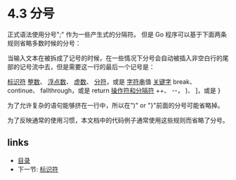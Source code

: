 # 4.3 分号

正式语法使用分号";" 作为一些产生式的分隔符。 但是 Go 程序可以基于下面两条规则省略多数时候的分号：

当输入文本在被拆成了记号的时候，在一些情况下分号会自动被插入非空白行的尾部的记号流中去，但是需要这一行的最后一个记号是：

[标识符](<04.4.md>)
[整数](<04.7.md>)、 [浮点数](<04.8.md>)、 [虚数](<04.9.md>)、 [分符](<04.10.md>)，或是 [字符串](<04.11.md>)值
[关键字](<04.5.md>) break、 continue、 fallthrough，或是 return
[操作符和分隔符](<04.6.md>) ++、 --， )、 ]，或是 }

为了允许复杂的语句能够挤在一行中，所以在")" or "}"前面的分号可能省略掉。

为了反映通常的使用习惯，本文档中的代码例子通常使用这些规则而省略了分号。

## links
  * [目录](<preface.md>)
  * 下一节: [标识符](<04.4.md>)